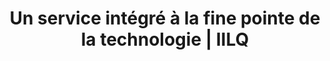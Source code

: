---
title: "Un service intégré à la fine pointe de la technologie | IILQ"
description: "Nous sommes convaincus que l'adoption de technologies sophistiquées et de procédés logistiques améliorés conduisent au succès et à la pérennité des entreprises d'ici. "
draft: false
titre: "Innovation"
image: "/img/InnovationLogisque.png"
blocks:
  - text: >-
      ## Innovation

      À l’IILQ, nous avons comme objectif de maximiser votre productivité et d’exploiter votre plein potentiel en vous offrant un service intégré à la fine pointe de la technologie. Nous croyons que l’adoption de technologies sophistiquées et de procédés logistiques améliorés est un facteur clé conduisant au succès et à la pérennité des entreprises d’ici. 
                
                 
      Lorsqu’une solution n’est pas disponible sur le marché, nous concevons des technologies sur mesure adaptées à vos processus d’affaires. Nous pouvons travailler au développement de nouveaux outils mobiles et de plateformes d’intermédiation vous permettant d’améliorer votre chaine logistique, de votre flux d’information au déplacement de vos employés et de vos marchandises.
  - text: >-
      ## Mobile

      Les téléphones intelligents et les tablettes sont dotés de lecteurs à codes-barres, de lecteurs NFC qui permettent de lire des étiquettes RFID ou des cartes à puce, de GPS qui permettent la géolocalisation, etc. Tous ces outils ouvrent la voie à de nouvelles applications logistiques. Ainsi, nous travaillons avec vous à développer des applications mobiles (Android, IOS, HTML5) qui mettent à profit ces nouvelles possibilités.
  - text: >-
      ## Intégrée

      La plupart des entreprises disposent de différents logiciels pour gérer plusieurs des fonctions logistiques. Trop souvent, ces logiciels ne sont pas intégrés les uns aux autres et travaillent en silo, c’est-à-dire qu’il n’existe aucun échange d’information entre eux. Afin de permettre l’interconnexion des différents logiciels, les informations produites par un logiciel doivent être imprimées et retranscrites dans un autre destiné aux fonctions de gestion différentes. Ce fonctionnement entraîne une redondance du travail, des risques d’erreurs de retranscription, une perte de productivité et des coûts additionnels. Le processus est le même lorsqu’il est question de partager votre de l’information avec vos fournisseurs ou vos clients. Il est donc important que vos logiciels soient intégrés non seulement à l’intérieur même de votre entreprise mais aussi au sein de votre chaîne logistique afin d’optimiser l’échange de données par le biais de l’interconnexion.
                
                
      Nous pouvons vous aider à interconnecter vos logiciels entre eux afin de transférer automatiquement les informations d’une application à l’autre vous faisant gagner temps et argent. La même chose est possible avec vos fournisseurs et vos clients.

      ###### Sortir des sentiers battus fait toute <br> la différence, et c'est ce que nous faisons.
---
